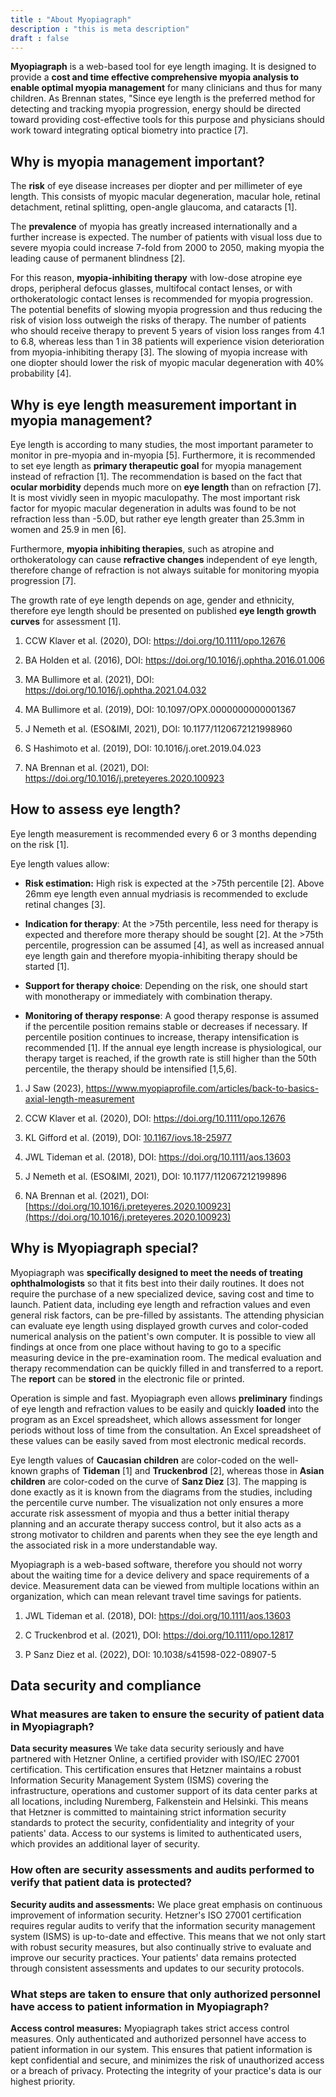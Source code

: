 ```yaml
---
title : "About Myopiagraph"
description : "this is meta description"
draft : false
---
```


**Myopiagraph** is a web-based tool for eye length imaging. It is designed to provide a **cost and time effective comprehensive myopia analysis to enable optimal myopia management** for many clinicians and thus for many children.
As Brennan states, "Since eye length is the preferred method for detecting and tracking myopia progression, energy should be directed toward providing cost-effective tools for this purpose and physicians should work toward integrating optical biometry into practice [7].

## Why is myopia management important?

The **risk** of eye disease increases per diopter and per millimeter of eye length. This consists of myopic macular degeneration, macular hole, retinal detachment, retinal splitting, open-angle glaucoma, and cataracts [1].

The **prevalence** of myopia has greatly increased internationally and a further increase is expected. The number of patients with visual loss due to severe myopia could increase 7-fold from 2000 to 2050, making myopia the leading cause of permanent blindness [2].

For this reason, **myopia-inhibiting therapy** with low-dose atropine eye drops, peripheral defocus glasses, multifocal contact lenses, or with orthokeratologic contact lenses is recommended for myopia progression. The potential benefits of slowing myopia progression and thus reducing the risk of vision loss outweigh the risks of therapy. The number of patients who should receive therapy to prevent 5 years of vision loss ranges from 4.1 to 6.8, whereas less than 1 in 38 patients will experience vision deterioration from myopia-inhibiting therapy [3]. The slowing of myopia increase with one diopter should lower the risk of myopic macular degeneration with 40% probability [4].

## Why is eye length measurement important in myopia management?

Eye length is according to many studies, the most important parameter to monitor in pre-myopia and in-myopia [5]. Furthermore, it is recommended to set eye length as **primary therapeutic goal** for myopia management instead of refraction [1].
The recommendation is based on the fact that **ocular morbidity** depends much more on **eye length** than on refraction [7]. It is most vividly seen in myopic maculopathy. The most important risk factor for myopic macular degeneration in adults was found to be not refraction less than -5.0D, but rather eye length greater than 25.3mm in women and 25.9 in men [6].

Furthermore, **myopia inhibiting therapies**, such as atropine and orthokeratology can cause **refractive changes** independent of eye length, therefore change of refraction is not always suitable for monitoring myopia progression [7].

The growth rate of eye length depends on age, gender and ethnicity, therefore eye length should be presented on published **eye length growth curves** for assessment [1].

1. CCW Klaver et al. (2020), DOI: https://doi.org/10.1111/opo.12676

2. BA Holden et al. (2016), DOI: https://doi.org/10.1016/j.ophtha.2016.01.006

3. MA Bullimore et al. (2021), DOI: https://doi.org/10.1016/j.ophtha.2021.04.032

4. MA Bullimore et al. (2019), DOI: 10.1097/OPX.0000000000001367

5. J Nemeth et al. (ESO&IMI, 2021), DOI: 10.1177/1120672121998960

6. S Hashimoto et al. (2019), DOI: 10.1016/j.oret.2019.04.023

7. NA Brennan et al. (2021), DOI: https://doi.org/10.1016/j.preteyeres.2020.100923

## How to assess eye length?

Eye length measurement is recommended every 6 or 3 months depending on the risk [1].

Eye length values allow:

- **Risk estimation:** High risk is expected at the \>75th percentile [2]. Above 26mm eye length even annual mydriasis is recommended to exclude retinal changes [3].

- **Indication for therapy**: At the \>75th percentile, less need for therapy is expected and therefore more therapy should be sought [2]. At the \>75th percentile, progression can be assumed [4], as well as increased annual eye length gain and therefore myopia-inhibiting therapy should be started [1].

- **Support for therapy choice**: Depending on the risk, one should start with monotherapy or immediately with combination therapy.

- **Monitoring of therapy response**: A good therapy response is assumed if the percentile position remains stable or decreases if necessary. If percentile position continues to increase, therapy intensification is recommended [1]. If the annual eye length increase is physiological, our therapy target is reached, if the growth rate is still higher than the 50th percentile, the therapy should be intensified [1,5,6].

1. J Saw (2023), https://www.myopiaprofile.com/articles/back-to-basics-axial-length-measurement

2. CCW Klaver et al. (2020), DOI: https://doi.org/10.1111/opo.12676

3. KL Gifford et al. (2019), DOI: [10.1167/iovs.18-25977](https://doi.org/10.1167/iovs.18-25977)

4. JWL Tideman et al. (2018), DOI: https://doi.org/10.1111/aos.13603

5. J Nemeth et al. (ESO&IMI, 2021), DOI: 10.1177/112067212199896

6. NA Brennan et al. (2021), DOI: [https://doi.org/10.1016/j.preteyeres.2020.100923](https://doi.org/10.1016/j.preteyeres.2020.100923)

## Why is Myopiagraph special?

Myopiagraph was **specifically designed to meet the needs of treating ophthalmologists** so that it fits best into their daily routines. It does not require the purchase of a new specialized device, saving cost and time to launch. Patient data, including eye length and refraction values and even general risk factors, can be pre-filled by assistants. The attending physician can evaluate eye length using displayed growth curves and color-coded numerical analysis on the patient's own computer. It is possible to view all findings at once from one place without having to go to a specific measuring device in the pre-examination room. The medical evaluation and therapy recommendation can be quickly filled in and transferred to a report. The **report** can be **stored** in the electronic file or printed.

Operation is simple and fast. Myopiagraph even allows **preliminary** findings of eye length and refraction values to be easily and quickly **loaded** into the program as an Excel spreadsheet, which allows assessment for longer periods without loss of time from the consultation. An Excel spreadsheet of these values can be easily saved from most electronic medical records.

Eye length values of **Caucasian children** are color-coded on the well-known graphs of **Tideman** [1] and **Truckenbrod** [2], whereas those in **Asian children** are color-coded on the curve of **Sanz Diez** [3]. The mapping is done exactly as it is known from the diagrams from the studies, including the percentile curve number. The visualization not only ensures a more accurate risk assessment of myopia and thus a better initial therapy planning and an accurate therapy success control, but it also acts as a strong motivator to children and parents when they see the eye length and the associated risk in a more understandable way.

Myopiagraph is a web-based software, therefore you should not worry about the waiting time for a device delivery and space requirements of a device. Measurement data can be viewed from multiple locations within an organization, which can mean relevant travel time savings for patients.

1. JWL Tideman et al. (2018), DOI: https://doi.org/10.1111/aos.13603

2. C Truckenbrod et al. (2021), DOI: https://doi.org/10.1111/opo.12817

3. P Sanz Diez et al. (2022), DOI: 10.1038/s41598-022-08907-5

## Data security and compliance

### What measures are taken to ensure the security of patient data in Myopiagraph?

**Data security measures**
We take data security seriously and have partnered with Hetzner Online, a certified provider with ISO/IEC 27001 certification. This certification ensures that Hetzner maintains a robust Information Security Management System (ISMS) covering the infrastructure, operations and customer support of its data center parks at all locations, including Nuremberg, Falkenstein and Helsinki. This means that Hetzner is committed to maintaining strict information security standards to protect the security, confidentiality and integrity of your patients' data. Access to our systems is limited to authenticated users, which provides an additional layer of security.

### How often are security assessments and audits performed to verify that patient data is protected?

**Security audits and assessments:**
We place great emphasis on continuous improvement of information security. Hetzner's ISO 27001 certification requires regular audits to verify that the information security management system (ISMS) is up-to-date and effective. This means that we not only start with robust security measures, but also continually strive to evaluate and improve our security practices. Your patients' data remains protected through consistent assessments and updates to our security protocols.

### What steps are taken to ensure that only authorized personnel have access to patient information in Myopiagraph?

**Access control measures:**
Myopiagraph takes strict access control measures. Only authenticated and authorized personnel have access to patient information in our system. This ensures that patient information is kept confidential and secure, and minimizes the risk of unauthorized access or a breach of privacy. Protecting the integrity of your practice's data is our highest priority.